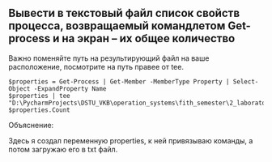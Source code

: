 ## Вывести в текстовый файл список свойств процесса, возвращаемый командлетом Get-process и на экран – их общее количество

Важно поменяйте путь на результирующий файл на ваше расположение, посмотрите на путь правее от tee. 

```
$properties = Get-Process | Get-Member -MemberType Property | Select-Object -ExpandProperty Name
$properties | tee "D:\PycharmProjects\DSTU_VKB\operation_systems\fith_semester\2_laboratory\3_question\result.txt"
$properties.Count
```

Объяснение:

Здесь я создал переменную properties, к ней привязываю команды, а потом загружаю его в txt файл.